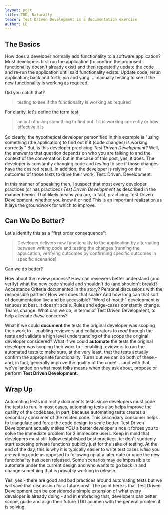 ```yaml
---
layout: post
title: TDD, Naturally
teaser: Test Driven Development is a documentation exercise
author: LB
---
```


## The Basics

How does a developer normally add functionality to a software application? Most developers first run the application (to confirm the proposed functionality doesn't already exist) and then repeatedly update the code and re-run the application until said functionality exists. Update code, rerun application; back and forth; yin and yang &hellip; manually testing to see if the new functionality is working as required.

Did you catch that?

> testing to see if the functionality is working as required

For clarity, let's define the term [test](https://dictionary.cambridge.org/us/dictionary/english/test)

> an act of using something to find out if it is working correctly or how effective it is

So clearly, the hypothetical developer personified in this example is "using something (the application) to find out if it (code changes) is working correctly." But, is this developer practicing _Test Driven Development?_ Well, the answer to that question depends on who you are talking to and the context of the conversation but in the case of this post, yes, it does. The developer is constantly changing code and _testing_ to see if those changes have the desired result. In addition, the developer is relying on the outcomes of those _tests_ to drive their work. Test. Driven. Development.

In this manner of speaking then, I suspect that most every developer practices (or has practiced) _Test Driven Development_ as described in the manner herein. That likely means you are, in fact, practicing Test Driven Development, whether you know it or not! This is an important realization as it lays the groundwork for which to improve.

## Can We Do Better?

Let's identify this as a "first order consequence":

> Developer delivers new functionality to the application by alternating between writing code and testing the changes (running the application, verifying outcomes by confirming specific outcomes in specific scenarios)

Can we do better?

How about the review process? How can reviewers better understand (and verify) what the new code should and shouldn't do (and shouldn't break)? Acceptance Criteria documented in the story? Personal discussions with the responsible parties? How well does that scale? And how long can that sort of documentation live and be accessible? "Word of mouth" development is tenuous at best. It doesn't scale. Rules and edge-cases constantly change. Teams change. What can we do, in terms of Test Driven Development, to help alleviate _these_ concerns?

What if we could **document** the tests the original developer was scoping their work to - enabling reviewers and collaborators to _read_ through the tests and validate a high level understanding of the scope the original developer considered? What if we could **automate** the tests the original developer was scoping their work to - enabling reviewers to run the automated tests to make sure, at the very least, that the tests actually confirm the appropriate functionality. Turns out we can do both of these - and, in fact, generally improve the quality of the code! &hellip; and with that, we've landed on what most folks means when they ask about, propose or perform **Test Driven Development.**

## Wrap Up

Automating tests indirectly documents tests since developers must code the tests to run. In most cases, automating tests also helps improve the quality of the codebase, in part, because automating tests creates a secondary consumer of the related code. This secondary consumer helps to triangulate and force the code design to scale better. Test Driven Development actually makes YOU a better developer since it forces you to solve the immediate problem for 2 immediate users. Keep in mind that developers must still follow established best practices, ie: don't suddenly start exposing private functions publicly just for the sake of testing. At the end of the day, this is why it is typically easier to write test cases _while_ you are writing code as opposed to following up at a later date or once the new functionality has been released. Some scenarios may be impossible to automate under the current design and who wants to go back in and change something that is provably working in release.

Yes, yes - there are good and bad practices around automating tests but we will save that discussion for a future post. The point here is that Test Driven Development can be considered a simple extension of what every developer is already doing - and in embracing that, developers can better scope, guide and align their future TDD acumen with the general problem it is solving.
